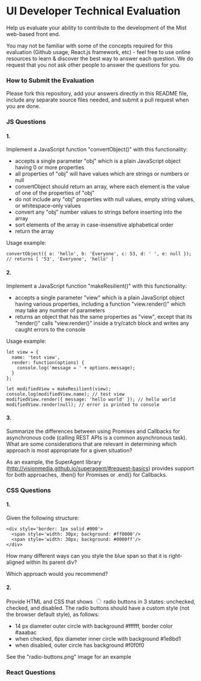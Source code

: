 # UI Developer Technical Evaluation

Help us evaluate your ability to contribute to the development of the Mist web-based front end.

You may not be familiar with some of the concepts required for this evaluation (Github usage, React.js framework, etc) - feel free to use online resources to learn & discover the best way to answer each question. We do request that you not ask other people to answer the questions for you.

### How to Submit the Evaluation

Please fork this repository, add your answers directly in this README file, include any separate source files needed, and submit a pull request when you are done.

### JS Questions

#### 1.
Implement a JavaScript function "convertObject()" with this functionality:
- accepts a single parameter "obj" which is a plain JavaScript object having 0 or more properties
- all properties of "obj" will have values which are strings or numbers or null
- convertObject should return an array, where each element is the value of one of the properties of "obj"
- do not include any "obj" properties with null values, empty string values, or whitespace-only values
- convert any "obj" number values to strings before inserting into the array
- sort elements of the array in case-insensitive alphabetical order
- return the array

Usage example:
```
convertObject({ a: 'hello', b: 'Everyone', c: 53, d: ' ', e: null });
// returns [ '53', 'Everyone', 'hello' ]
```

#### 2.
Implement a JavaScript function "makeResilient()" with this functionality:
- accepts a single parameter "view" which is a plain JavaScript object having various properties, including a function "view.render()" which may take any number of parameters
- returns an object that has the same properties as "view", except that its "render()" calls "view.render()" inside a try/catch block and writes any caught errors to the console

Usage example:
```
let view = {
  name: 'test view',
  render: function(options) {
    console.log('message = ' + options.message);
  }
};

let modifiedView = makeResilient(view);
console.log(modifiedView.name); // test view
modifiedView.render({ message: 'hello world' }); // hello world
modifiedView.render(null); // error is printed to console
```

#### 3.
Summarize the differences between using Promises and Callbacks for asynchronous code (calling REST APIs is a common asynchronous task). What are some considerations that are relevant in determining which approach is most appropriate for a given situation?

As an example, the SuperAgent library (http://visionmedia.github.io/superagent/#request-basics) provides support for both approaches, .then() for Promises or .end() for Callbacks.

### CSS Questions

#### 1.
Given the following structure:
```
<div style='border: 1px solid #000'>
  <span style='width: 30px; background: #ff0000'/>
  <span style='width: 30px; background: #0000ff'/>
</div>
```
How many different ways can you style the blue span so that it is right-aligned within its parent div?

Which approach would you recommend?


#### 2.
Provide HTML and CSS that shows <input type='radio'/> radio buttons in 3 states: unchecked, checked, and disabled. The radio buttons should have a custom style (not the browser default style), as follows:
- 14 px diameter outer circle with background #ffffff, border color #aaabac
- when checked, 6px diameter inner circle with background #1e8bd1
- when disabled, outer circle has background #f0f0f0

See the "radio-buttons.png" image for an example

### React Questions


